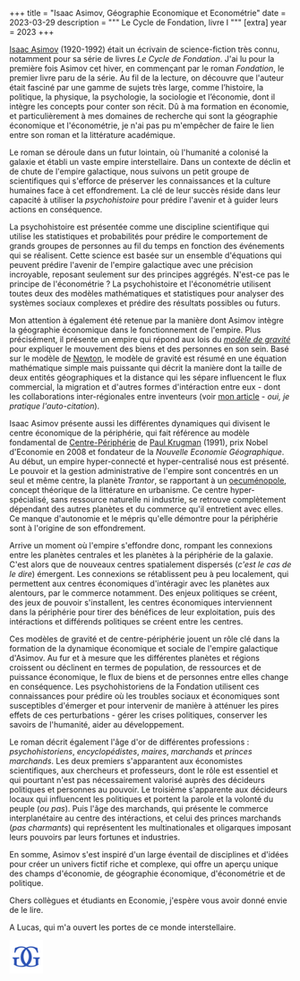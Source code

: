 +++
title = "Isaac Asimov, Géographie Economique et Econométrie"
date = 2023-03-29
description = """
Le Cycle de Fondation, livre I
"""
[extra]
year = 2023
+++


[Isaac Asimov](https://fr.wikipedia.org/wiki/Isaac_Asimov) (1920-1992) était un écrivain de science-fiction très connu, notamment pour sa série de livres *Le Cycle de Fondation*. 
J'ai lu pour la première fois Asimov cet hiver, en commençant par le roman *Fondation*, le premier livre paru de la série.
Au fil de la lecture, on découvre que l'auteur était fasciné par une gamme de sujets très large, comme l’histoire, la politique, la physique, la psychologie, la sociologie et l’économie, dont il intègre les concepts pour conter son récit. 
Dû à ma formation en économie, et particulièrement à mes domaines de recherche qui sont la géographie économique et l'économétrie, je n'ai pas pu m'empêcher de faire le lien entre son roman et la littérature académique.

Le roman se déroule dans un futur lointain, où l'humanité a colonisé la galaxie et établi un vaste empire interstellaire. 
Dans un contexte de déclin et de chute de l'empire galactique, nous suivons un petit groupe de scientifiques qui s'efforce de préserver les connaissances et la culture humaines face à cet effondrement. La clé de leur succès réside dans leur capacité à utiliser la *psychohistoire* pour prédire l'avenir et à guider leurs actions en conséquence.

La psychohistoire est présentée comme une discipline scientifique qui utilise les statistiques et probabilités pour prédire le comportement de grands groupes de personnes au fil du temps en fonction des événements qui se réalisent. Cette science est basée sur un ensemble d'équations qui peuvent prédire l'avenir de l'empire galactique avec une précision incroyable, reposant seulement sur des principes aggrégés. N'est-ce pas le principe de l'économétrie ? La psychohistoire et l'économétrie utilisent toutes deux des modèles mathématiques et statistiques pour analyser des systèmes sociaux complexes et prédire des résultats possibles ou futurs.

Mon attention à également été retenue par la manière dont Asimov intègre la géographie économique dans le fonctionnement de l'empire. Plus précisément, il présente un empire qui répond aux lois du [*modèle de gravité*](https://fr.wikipedia.org/wiki/%C3%89quation_de_gravit%C3%A9_(%C3%A9conomie_internationale)) pour expliquer le mouvement des biens et des personnes en son sein. Basé sur le modèle de [Newton](https://en.wikipedia.org/wiki/Newton%27s_law_of_universal_gravitation), le modèle de gravité est résumé en une équation mathématique simple mais puissante qui décrit la manière dont la taille de deux entités géographiques et la distance qui les sépare influencent le flux commercial, la migration et d'autres formes d'intéraction entre eux - dont les collaborations inter-régionales entre inventeurs (voir [mon article](/publications/hsr-collab/) - *oui, je pratique l'auto-citation*). 

Isaac Asimov présente aussi les différentes dynamiques qui divisent le centre économique de la périphérie, qui fait référence au modèle fondamental de [Centre-Périphérie](https://www.journals.uchicago.edu/doi/abs/10.1086/261763) de [Paul Krugman](https://en.wikipedia.org/wiki/Paul_Krugman) (1991), prix Nobel d'Economie en 2008 et fondateur de la *Nouvelle Economie Géographique*.
Au début, un empire hyper-connecté et hyper-centralisé nous est présenté. Le pouvoir et la gestion administrative de l'empire sont concentrés en un seul et même centre, la planète *Trantor*, se rapportant à un [oecuménopole](https://fr.wikipedia.org/wiki/%C5%92cum%C3%A9nopole), concept théorique de la littérature en urbanisme. Ce centre hyper-spécialisé, sans ressource naturelle ni industrie, se retrouve complètement dépendant des autres planètes et du commerce qu'il entretient avec elles. Ce manque d'autonomie et le mépris qu'elle démontre pour la périphérie sont à l'origine de son effondrement.

Arrive un moment où l'empire s'effondre donc, rompant les connexions entre les planètes centrales et les planètes à la périphérie de la galaxie. C'est alors que de nouveaux centres spatialement dispersés (*c'est le cas de le dire*) émergent. Les connexions se rétablissent peu à peu localement, qui permettent aux centres économiques d'intéragir avec les planètes aux alentours, par le commerce notamment. Des enjeux politiques se créent, des jeux de pouvoir s'installent, les centres économiques interviennent dans la périphérie pour tirer des bénéfices de leur exploitation, puis des intéractions et différends politiques se créent entre les centres.

Ces modèles de gravité et de centre-périphérie jouent un rôle clé dans la formation de la dynamique économique et sociale de l'empire galactique d'Asimov. Au fur et à mesure que les différentes planètes et régions croissent ou déclinent en termes de population, de ressources et de puissance économique, le flux de biens et de personnes entre elles change en conséquence. Les psychohistoriens de la Fondation utilisent ces connaissances pour prédire où les troubles sociaux et économiques sont susceptibles d'émerger et pour intervenir de manière à atténuer les pires effets de ces perturbations - gérer les crises politiques, conserver les savoirs de l'humanité, aider au développement.

Le roman décrit également l'âge d'or de différentes professions : *psychohistoriens*, *encyclopédistes*, *maires*, *marchands* et *princes marchands*. Les deux premiers s'apparantent aux économistes scientifiques, aux chercheurs et professeurs, dont le rôle est essentiel et qui pourtant n'est pas nécessairement valorisé auprès des décideurs politiques et personnes au pouvoir. Le troisième s'apparente aux décideurs locaux qui influencent les politiques et portent la parole et la volonté du peuple (*ou pas*). Puis l'âge des marchands, qui présente le commerce interplanétaire au centre des intéractions, et celui des princes marchands (*pas charmants*) qui représentent les multinationales et oligarques imposant leurs pouvoirs par leurs fortunes et industries.

En somme, Asimov s'est inspiré d'un large éventail de disciplines et d'idées pour créer un univers fictif riche et complexe, qui offre un aperçu unique des champs d'économie, de géographie économique, d'économétrie et de politique.

Chers collègues et étudiants en Economie, j'espère vous avoir donné envie de le lire.

A Lucas, qui m'a ouvert les portes de ce monde interstellaire.

![](/image/signature.png)